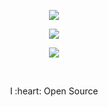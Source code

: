 <p align="center">
  <a href="https://github.com/anuraghazra/github-readme-stats"><img src="https://github-readme-stats.vercel.app/api?username=ErikEJ&count_private=true&theme=dark&include_all_commits=true&show_icons=true"></a>
</p>
<p align="center">
  <a href="https://github.com/sponsors/ErikEJ"><img src="https://img.shields.io/twitter/follow/ErikEJ"></a>
</p>
<p align="center">
  <a href="https://twitter.com/ErikEJ"><img src="https://img.shields.io/twitter/follow/ErikEJ"></a>
</p>
<p></br></p>
<p align="center">
  I :heart: Open Source
</p>
